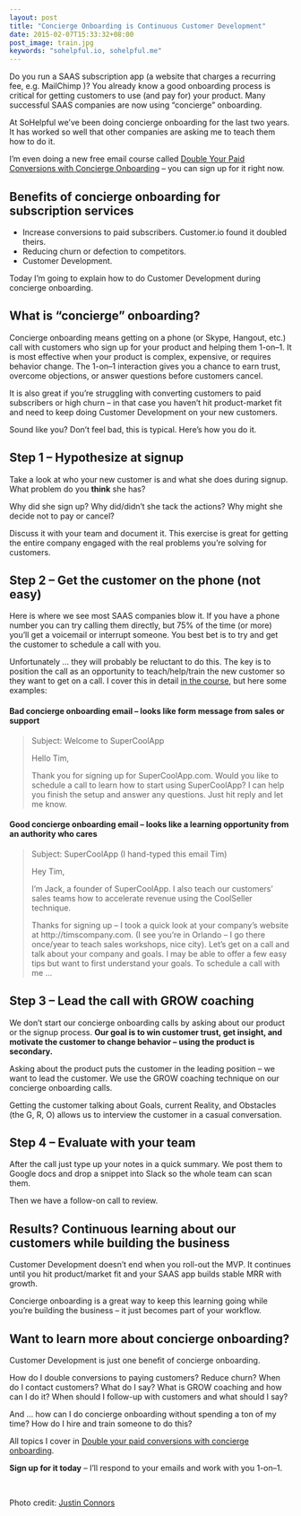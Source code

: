 ```yaml
---
layout: post
title: "Concierge Onboarding is Continuous Customer Development"
date: 2015-02-07T15:33:32+08:00
post_image: train.jpg
keywords: "sohelpful.io, sohelpful.me"
---
```

<p>Do you run a SAAS subscription app (a website that charges a recurring fee, e.g. MailChimp )? You already know a good onboarding process is critical for getting customers to use (and pay for) your product. Many successful SAAS companies are now using “concierge” onboarding.</p>
<p>At SoHelpful we’ve been doing concierge onboarding for the last two years. It has worked so well that other companies are asking me to teach them how to do it.</p>
<p>I&#8217;m even doing a new free email course called <a href="http://try.sohelpful.me/concierge.html">Double Your Paid Conversions with Concierge Onboarding</a> &#8211; you can sign up for it right now.</p>
<h2 id="benefitsofconciergeonboardingforsubscriptionservices">Benefits of concierge onboarding for subscription services</h2>
<ul>
<li>Increase conversions to paid subscribers. Customer.io found it doubled theirs.</li>
<li>Reducing churn or defection to competitors.</li>
<li>Customer Development.</li>
</ul>
<p>Today I’m going to explain how to do Customer Development during concierge onboarding.</p>
<h2 id="whatisconciergeonboarding">What is “concierge” onboarding?</h2>
<p>Concierge onboarding means getting on a phone (or Skype, Hangout, etc.) call with customers who sign up for your product and helping them 1-on–1. It is most effective when your product is complex, expensive, or requires behavior change. The 1-on–1 interaction gives you a chance to earn trust, overcome objections, or answer questions before customers cancel.</p>
<p>It is also great if you&#8217;re struggling with converting customers to paid subscribers or high churn &#8211; in that case you haven’t hit product-market fit and need to keep doing Customer Development on your new customers.</p>
<p>Sound like you? Don’t feel bad, this is typical. Here&#8217;s how you do it.</p>
<h2 id="step1-hypothesizeatsignup">Step 1 &#8211; Hypothesize at signup</h2>
<p>Take a look at who your new customer is and what she does during signup. What problem do you <strong>think</strong> she has?</p>
<p>Why did she sign up? Why did/didn’t she tack the actions? Why might she decide not to pay or cancel?</p>
<p>Discuss it with your team and document it. This exercise is great for getting the entire company engaged with the real problems you’re solving for customers.</p>
<h2 id="step2-getthecustomeronthephonenoteasy">Step 2 &#8211; Get the customer on the phone (not easy)</h2>
<p>Here is where we see most SAAS companies blow it. If you have a phone number you can try calling them directly, but 75% of the time (or more) you’ll get a voicemail or interrupt someone. You best bet is to try and get the customer to schedule a call with you.</p>
<p>Unfortunately … they will probably be reluctant to do this. The key is to position the call as an opportunity to teach/help/train the new customer so they want to get on a call. I cover this in detail <a href="http://try.sohelpful.me/concierge.html">in the course</a>, but here some examples:</p>
<h4 id="bad-lookslikeformmessagefromsalesorsupport">Bad concierge onboarding email &#8211; looks like form message from sales or support</h4>
<blockquote><p>Subject: Welcome to SuperCoolApp</p>
<p>Hello Tim,</p>
<p>Thank you for signing up for SuperCoolApp.com. Would you like to schedule a call to learn how to start using SuperCoolApp? I can help you finish the setup and answer any questions. Just hit reply and let me know.</p></blockquote>
<h4 id="good-lookslikealearningopportunityfromanauthoritywhocares">Good concierge onboarding email &#8211; looks like a learning opportunity from an authority who cares</h4>
<blockquote><p>Subject: SuperCoolApp (I hand-typed this email Tim)</p>
<p>Hey Tim,</p>
<p>I’m Jack, a founder of SuperCoolApp. I also teach our customers’ sales teams how to accelerate revenue using the CoolSeller technique.</p>
<p>Thanks for signing up &#8211; I took a quick look at your company’s website at http://timscompany.com. (I see you’re in Orlando &#8211; I go there once/year to teach sales workshops, nice city). Let’s get on a call and talk about your company and goals. I may be able to offer a few easy tips but want to first understand your goals. To schedule a call with me …</p></blockquote>
<h2 id="step3-leadthecallwithgrowcoaching">Step 3 &#8211; Lead the call with GROW coaching</h2>
<p>We don’t start our concierge onboarding calls by asking about our product or the signup process. <strong>Our goal is to win customer trust, get insight, and motivate the customer to change behavior &#8211; using the product is secondary.</strong></p>
<p>Asking about the product puts the customer in the leading position &#8211; we want to lead the customer. We use the GROW coaching technique on our concierge onboarding calls.</p>
<p>Getting the customer talking about Goals, current Reality, and Obstacles (the G, R, O) allows us to interview the customer in a casual conversation.</p>
<h2 id="step4-evaluatewithyourteam">Step 4 &#8211; Evaluate with your team</h2>
<p>After the call just type up your notes in a quick summary. We post them to Google docs and drop a snippet into Slack so the whole team can scan them.</p>
<p>Then we have a follow-on call to review.</p>
<h2>Results? Continuous learning about our customers while building the business</h2>
<p>Customer Development doesn&#8217;t end when you roll-out the MVP. It continues until you hit product/market fit and your SAAS app builds stable MRR with growth.</p>
<p>Concierge onboarding is a great way to keep this learning going while you&#8217;re building the business &#8211; it just becomes part of your workflow.</p>
<h2 id="wanttolearnmoreaboutconciergeonboarding">Want to learn more about concierge onboarding?</h2>
<p>Customer Development is just one benefit of concierge onboarding.</p>
<p>How do I double conversions to paying customers? Reduce churn? When do I contact customers? What do I say? What is GROW coaching and how can I do it? When should I follow-up with customers and what should I say?</p>
<p>And … how can I do concierge onboarding without spending a ton of my time? How do I hire and train someone to do this?</p>
<p>All topics I cover in <a href="http://try.sohelpful.me/concierge.html">Double your paid conversions with concierge onboarding</a>.</p>
<p><strong>Sign up for it today</strong> &#8211; I’ll respond to your emails and work with you 1-on–1.</p>
<p>&nbsp;</p>
<p>Photo credit: <a class="owner-name truncate" title="Go to Justin Connors's photostream" href="https://www.flickr.com/photos/justinconnors/" data-track="attributionNameClick" data-rapid_p="47">Justin Connors</a></p>
